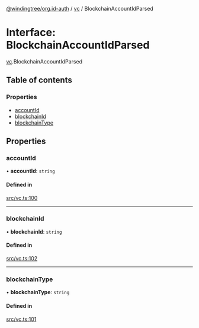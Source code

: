 [@windingtree/org.id-auth](../README.md) / [vc](../modules/vc.md) / BlockchainAccountIdParsed

# Interface: BlockchainAccountIdParsed

[vc](../modules/vc.md).BlockchainAccountIdParsed

## Table of contents

### Properties

- [accountId](vc.blockchainaccountidparsed.md#accountid)
- [blockchainId](vc.blockchainaccountidparsed.md#blockchainid)
- [blockchainType](vc.blockchainaccountidparsed.md#blockchaintype)

## Properties

### accountId

• **accountId**: `string`

#### Defined in

[src/vc.ts:100](https://github.com/windingtree/org.id-sdk/blob/074c18d/packages/auth/src/vc.ts#L100)

___

### blockchainId

• **blockchainId**: `string`

#### Defined in

[src/vc.ts:102](https://github.com/windingtree/org.id-sdk/blob/074c18d/packages/auth/src/vc.ts#L102)

___

### blockchainType

• **blockchainType**: `string`

#### Defined in

[src/vc.ts:101](https://github.com/windingtree/org.id-sdk/blob/074c18d/packages/auth/src/vc.ts#L101)
